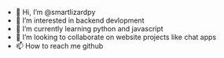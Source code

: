 - 👋 Hi, I’m @smartlizardpy
- 👀 I’m interested in backend devlopment
- 🌱 I’m currently learning python and javascript
- 💞️ I’m looking to collaborate on website projects like chat apps
- 📫 How to reach me github

